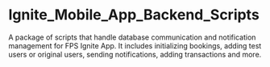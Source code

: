 # Ignite_Mobile_App_Backend_Scripts
A package of scripts that handle database communication and notification management for FPS Ignite App. It includes initializing bookings, adding test users or original users, sending notifications, adding transactions and more.
